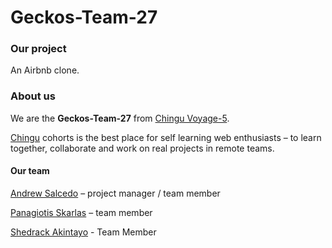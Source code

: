 # Geckos-Team-27

### Our project

An Airbnb clone.

### About us

We are the **Geckos-Team-27** from [Chingu Voyage-5](https://github.com/chingu-voyage5).

[Chingu](https://chingu.io/) cohorts is the best place for self learning web enthusiasts – to learn together, collaborate and work on real projects in remote teams.

#### Our team

[Andrew Salcedo](https://github.com/andrwsalcdo) – project manager / team member

[Panagiotis Skarlas](https://github.com/1qk1) – team member

[Shedrack Akintayo](https://github.com/hacktivist123) - Team Member
